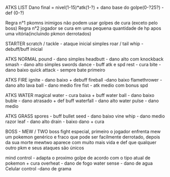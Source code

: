 ATKS LIST
Dano final = nivel(1-15)*atk(1-?) + dano base do golpe(0-?25?) - def (0-?) 

Regra n°1 pkomns inimigos não podem usar golpes de cura (exceto pelo boss)
Regra n°2  jogador se cura em uma pequena quantidade de hp apos uma vitória(incluindo pkmon derrotados)

STARTER
scratch / tackle -  ataque inicial simples
roar / tail whip - debuff/buff inicial

ATKS NORMAL
pound - dano simples
headbutt - dano alto com knockback
smash - dano alto simples
swords dance - buff atk e spd
rest - cura
bite - dano baixo
quick attack - sempre bate primeiro

ATKS FIRE
ignite - dano baixo + debuff
fireball -dano baixo
flamethrower - dano alto
lava ball - dano medio 
fire fist - atk medio com bonus spd

ATKS WATER
magical water - cura baixa + buff
water ball - dano baixo
buble - dano atrasado + def buff
waterfall - dano alto
water pulse - dano medio


ATKS GRASS
spores - buff
bullet seed - dano baixo
vine whip - dano medio
razor leaf - dano alto
drain - baixo dano + cura

BOSS - MEW / TWO
boss fight especial, primeiro o jogador enfrenta mew um pokemon genérico e fraco que pode ser facilmente derrotado, depois da sua morte 
mewtwo aparece com muito mais vida e def que qualquer outro pkm e seus ataques são únicos

mind control - adapta o proximo golpe de acordo com o tipo atual de pokemon + cura
overheat - dano de fogo
water sense - dano de agua
Celular control -dano de grama


